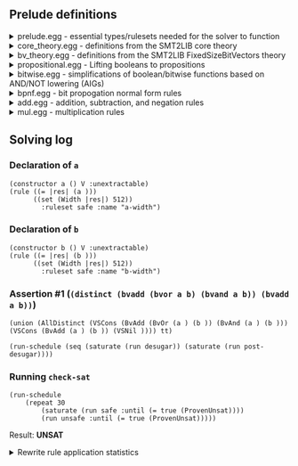 ## Prelude definitions
<details>
<summary>prelude.egg - essential types/rulesets needed for the solver to function</summary>

### Values (`V`)
`V` defines all SMT2LIB values. We choose to make values untyped as that
reduces rule duplication across types.

```egg
(sort V)
```

We aren't using any "datatype" declaration, as there could be many ways in
which values in `V` are introduced, some of which we may not even know about.

### Value lists/variadics (`VS`)
`VS` are used for functions accepting variable number of parameters.

```egg
(datatype VS (VSCons V VS) (VSNil))
```

### Desugaring ruleset (`desugar`)

Desugaring ruleset consists of rules for converting one set of primitives
into another. Converted primitives should never be matched against in other
rules.

Currently, evaluation rules for user-defined functions are a part of this
pass, which means that no patterns should be written against user-defined
functions.
```egg
(ruleset desugar)
```

There is a helper ruleset `post-desugar` used to cleanup desugared constracts
and remove them from the e-graph.

```egg
(ruleset post-desugar)
```

Notably, lists of values are removed in the post-desugaring pass.

```egg
(rule ((= l (VSCons v vs))) ((delete (VSCons v vs))) :ruleset post-desugar)
(rule ((= l (VSNil))) ((delete (VSNil))) :ruleset post-desugar)
```

### Saturating ruleset (`safe`)

`safe` ruleset contains rules that are always eventually saturating.

```egg
(ruleset safe)
```

This ruleset includes:
* Merge-only rules of any kind (e.g. associativity/commutativity)
* Constant folding of any kind with subsumption of the original node
* Cancellation rules (e.g. in `a + b = a` we rewrite `b` to 0 and remove `+`)

### Exploratory ruleset (`unsafe`)

`unsafe` ruleset contrains all other rules that we deem potentially useful.
These never executed to saturation

```egg
(ruleset unsafe)
```

### `ProvenUnsat`

`ProvenUnsat` is used to query the system for whether UNSAT status has been shown. Rules can use `(set (ProvenUnsat) true)` to report discovered inconsistency.

```egg
(function ProvenUnsat () bool :merge new)
(set (ProvenUnsat) false)
```
</details>
<details>
<summary>core_theory.egg - definitions from the SMT2LIB core theory</summary>

### "Boolean" relation

`(Boolean v)` holds when `v` is a value of SMT2LIB sort `Bool`

```egg
(relation Boolean (V))
```

### Core theory operators

We represent boolean constants as `B true` and `B false` instead of `True` and `False` to simplify folding operations.

```egg
(constructor B (bool) V)
(let tt (B true))
(let ff (B false))
```

Main core theory operations of fixed arity. Unrolling variadic applications of
binary boolean operators is handled in Rust lowering code.

```egg
(constructor Not (V) V)
(constructor Implies (V V) V)
(constructor And (V V) V)
(constructor Or (V V) V)
(constructor Xor (V V) V)
(constructor ITE (V V V) V)
```

We can derive `Boolean` from them.

```egg
(rule ((= e (Not e1))) ((Boolean e)) :ruleset safe)
(rule ((= e (Implies e1 e2))) ((Boolean e)) :ruleset safe)
(rule ((= e (And e1 e2))) ((Boolean e)) :ruleset safe)
(rule ((= e (Or e1 e2))) ((Boolean e)) :ruleset safe)
(rule ((= e (Xor e1 e2))) ((Boolean e)) :ruleset safe)
(rule ((= e (ITE c e1 e2)) (Boolean e1)) ((Boolean e)) :ruleset safe)
```

Variadic equality/disequality operators

```egg
(constructor AllEqual (VS) V :unextractable)
(constructor AllDistinct (VS) V :unextractable)
(rule ((= e (AllEqual vs))) ((delete (AllEqual vs))) :ruleset post-desugar)
(rule ((= e (AllDistinct vs))) ((delete (AllDistinct vs))) :ruleset post-desugar)
```

Binary equality operator `Equal` (and `AllEqual`/`AllDistinct` desugaring)

```egg
(constructor Equal (V V) V)
(rewrite (AllEqual (VSCons v (VSNil))) tt :subsume :ruleset desugar)
(rewrite (AllEqual (VSCons v1 (VSCons v2 vs)))
         (And (Equal v1 v2) (AllEqual (VSCons v2 vs))) :subsume :ruleset desugar)

(constructor AllDistinctFrom (V VS) V :unextractable)

(rewrite (AllDistinct (VSNil)) tt :subsume :ruleset desugar)
(rewrite (AllDistinct (VSCons v vs))
         (And (AllDistinctFrom v vs) (AllDistinct vs)) :subsume :ruleset desugar)
(rewrite (AllDistinctFrom v (VSNil)) tt :subsume :ruleset desugar)
(rewrite (AllDistinctFrom v (VSCons v1 vs))
          (And (Not (Equal v v1)) (AllDistinctFrom v vs)) :subsume :ruleset desugar)
```
</details>
<details>
<summary>bv_theory.egg - definitions from the SMT2LIB FixedSizeBitVectors theory</summary>

### Moving bits around

```egg
(constructor Concat (V V) V)
(constructor Extract (i64 i64 V) V)
(constructor Repeat (i64 V) V)
(constructor RotateRight (i64 V) V)
(constructor RotateLeft (i64 V) V)
(constructor ZeroExtend (i64 V) V)
(constructor SignExtend (i64 V) V)
```

Rust code lowers variadic `concat` operations to binary `Concat` calls.

### Unary bitvector operators

```egg
(constructor BvNot (V) V)
(constructor BvNeg (V) V)
```

### Binary bitvector operators

Some of these support left-associative chaining, but this is handled fully
by Rust code

#### Bitwise logical operators

```egg
(constructor BvAnd (V V) V)
(constructor BvOr (V V) V)
(constructor BvXor (V V) V)
(constructor BvNand (V V) V)
(constructor BvNor (V V) V)
(constructor BvXNor (V V) V)
```

#### Arithmetic operators

```egg
(constructor BvAdd (V V) V)
(constructor BvSub (V V) V)
(constructor BvMul (V V) V)
(constructor BvUDiv (V V) V)
(constructor BvURem (V V) V)
(constructor BvSDiv (V V) V)
(constructor BvSRem (V V) V)
(constructor BvSMod (V V) V)

(constructor BvShl (V V) V)
(constructor BvLShr (V V) V)
(constructor BvAShr (V V) V)
```

We also define custom constant shifts to simplify some rewrite rules.

```egg
(constructor BvShlC (V i64) V)
(constructor BvLShrC (V i64) V)
(constructor BvAShrC (V i64) V)
```

### Bitvector constants

We use two different types for small and large bitvectors

```egg
(constructor BvSmall (i64 SmallBitVec) V)
(constructor BvLarge (i64 BigInt) V)
```

We also define `(BvAll b w)` to represent all-zero/all-one bitvectors
of width `w` (`b = false` for all-zeros and `b = true` for all-ones).

```egg
(constructor BvAll (bool i64) V)
```

### `Width` of bit-vectors

This function returns width of the bit-vector. Currently it is computed
bottom-up and returns a single i64 value, but it may be converted to return
a symbolic value in the future

```egg
(function Width (V) i64 :no-merge)
```

#### Propagation rules

We define width propagation rules for basic primitives. This mostly resemble
ones implemented in the Rust sort checker.

```egg
(rule ((= e (ITE c e1 e2)) (= w1 (Width e1))) ((set (Width e) w1)) :ruleset safe)

(rule ((= e (Concat lhs rhs)) (= lw (Width lhs)) (= rw (Width rhs)))
      ((set (Width e) (+ lw rw))) :ruleset safe)
(rule ((= e (Extract i j exp))) ((set (Width e) (+ (- i j) 1))) :ruleset safe)
(rule ((= e (Repeat n exp)) (= w (Width exp))) ((set (Width e) (* w n))) :ruleset safe)
(rule ((= e (RotateLeft _ exp)) (= w (Width exp))) ((set (Width e) w)) :ruleset safe)
(rule ((= e (ZeroExtend n exp)) (= w (Width exp))) ((set (Width e) (+ w n))) :ruleset safe)
(rule ((= e (SignExtend n exp)) (= w (Width exp))) ((set (Width e) (+ w n))) :ruleset safe)

(rule ((= e (BvNot e1)) (= w (Width e))) ((set (Width e) w)) :ruleset safe)
(rule ((= e (BvNeg e1)) (= w (Width e))) ((set (Width e) w)) :ruleset safe)

(rule ((= e (BvAnd e1 e2)) (= w (Width e1))) ((set (Width e) w)) :ruleset safe)
(rule ((= e (BvOr e1 e2)) (= w (Width e1))) ((set (Width e) w)) :ruleset safe)
(rule ((= e (BvXor e1 e2)) (= w (Width e1))) ((set (Width e) w)) :ruleset safe)
(rule ((= e (BvNand e1 e2)) (= w (Width e1))) ((set (Width e) w)) :ruleset safe)
(rule ((= e (BvNor e1 e2)) (= w (Width e1))) ((set (Width e) w)) :ruleset safe)
(rule ((= e (BvXNor e1 e2)) (= w (Width e1))) ((set (Width e) w)) :ruleset safe)

(rule ((= e (BvAdd e1 e2)) (= w (Width e1))) ((set (Width e) w)) :ruleset safe)
(rule ((= e (BvSub e1 e2)) (= w (Width e1))) ((set (Width e) w)) :ruleset safe)
(rule ((= e (BvMul e1 e2)) (= w (Width e1))) ((set (Width e) w)) :ruleset safe)
(rule ((= e (BvUDiv e1 e2)) (= w (Width e1))) ((set (Width e) w)) :ruleset safe)
(rule ((= e (BvURem e1 e2)) (= w (Width e1))) ((set (Width e) w)) :ruleset safe)
(rule ((= e (BvSDiv e1 e2)) (= w (Width e1))) ((set (Width e) w)) :ruleset safe)
(rule ((= e (BvSRem e1 e2)) (= w (Width e1))) ((set (Width e) w)) :ruleset safe)
(rule ((= e (BvSMod e1 e2)) (= w (Width e1))) ((set (Width e) w)) :ruleset safe)
(rule ((= e (BvShl e1 e2)) (= w (Width e1))) ((set (Width e) w)) :ruleset safe)
(rule ((= e (BvLShr e1 e2)) (= w (Width e1))) ((set (Width e) w)) :ruleset safe)
(rule ((= e (BvAShr e1 e2)) (= w (Width e1))) ((set (Width e) w)) :ruleset safe)

(rule ((= e (BvSmall w v))) ((set (Width e) w)) :ruleset safe)
(rule ((= e (BvLarge w v))) ((set (Width e) w)) :ruleset safe)
(rule ((= e (BvAll b w))) ((set (Width e) w)) :ruleset safe)

(rule ((= e (BvShlC e1 c)) (= w (Width e1))) ((set (Width e) w)) :ruleset safe)
(rule ((= e (BvLShrC e1 c)) (= w (Width e1))) ((set (Width e) w)) :ruleset safe)
(rule ((= e (BvAShrC e1 c)) (= w (Width e1))) ((set (Width e) w)) :ruleset safe)
```

#### Constant folding rules for bitvectors

```egg
(rewrite (BvNot (BvSmall w a)) (BvSmall w (not-sbv a w)) :subsume :ruleset safe)
(rewrite (BvNeg (BvSmall w a)) (BvSmall w (neg a w)) :subsume :ruleset safe)

(rewrite (BvAnd (BvSmall w a) (BvSmall _w b)) (BvSmall w (& a b w)) :subsume :ruleset safe)
(rewrite (BvOr (BvSmall w a) (BvSmall _w b)) (BvSmall w (| a b w)) :subsume :ruleset safe)
(rewrite (BvXor (BvSmall w a) (BvSmall _w b)) (BvSmall w (^ a b w)) :subsume :ruleset safe)

(rewrite (BvAdd (BvSmall w a) (BvSmall _w b)) (BvSmall w (+ a b w)) :subsume :ruleset safe)
(rewrite (BvSub (BvSmall w a) (BvSmall _w b)) (BvSmall w (- a b w)) :subsume :ruleset safe)
(rewrite (BvMul (BvSmall w a) (BvSmall _w b)) (BvSmall w (* a b w)) :subsume :ruleset safe)
(rewrite (BvUDiv (BvSmall w a) (BvSmall _w b)) (BvSmall w (/u a b w)) :subsume :ruleset safe)

(rewrite (BvShl (BvSmall w a) (BvSmall _w b)) (BvSmall w (<< a b w)) :subsume :ruleset safe)
(rewrite (BvLShr (BvSmall w a) (BvSmall _w b)) (BvSmall w (>> a b w)) :subsume :ruleset safe)

(rewrite (Concat (BvSmall w1 a) (BvSmall w2 b)) (BvSmall (+ w1 w2) (concat a b w2)) :subsume :ruleset safe)
(rewrite (Extract i j (BvSmall w a)) (BvSmall (- (+ i 1) j) (extract a i j)) :subsume :ruleset safe)
```
</details>
<details>
<summary>propositional.egg - Lifting booleans to propositions</summary>

### Deriving UNSAT from boolean constant propagation

```egg
(rule ((= (B true) (B false))) ((set (ProvenUnsat) true)) :ruleset safe)
```

Similar rule exists for bitvector constants.

```egg
(rule ((= (BvSmall w1 v1) (BvSmall w2 v2)) (!= v1 v2)) ((set (ProvenUnsat) true)) :ruleset safe)
(rule ((= (BvLarge w1 v1) (BvLarge w2 v2)) (!= v1 v2)) ((set (ProvenUnsat) true)) :ruleset safe)
```

### If-then-else constant folding

```egg
(rewrite (ITE tt a b) a :subsume :ruleset safe)
(rewrite (ITE ff a b) b :subsume :ruleset safe)
```

### Equality rules

```egg
(rule ((= tt (Equal e1 e2))) ((union e1 e2)) :ruleset safe)
(rewrite (Equal e e) tt :ruleset safe)
(rewrite (Equal tt ff) ff :ruleset safe)
```
</details>
<details>
<summary>bitwise.egg - simplifications of boolean/bitwise functions based on AND/NOT lowering (AIGs)</summary>

We define a set of rules inspired by AIGs simplifications as seen in
literature. We are not directly using And/Not constructors directly here
instead of defining separate AIG ones.

### Converting other boolean operators to and/not combinations and back

We have rules for lowering `Or`, `Xor`, and `Implies` to `Not` and `And`.
We choose to keep original e-nodes in the e-graph so that rewrite rules can
still produce those e-nodes when convinient. There is no subsumption either,
as aig simplification rules won't get any performance boost from subsuming
e-nodes from other tables.

```egg
(birewrite (Or e1 e2) (Not (And (Not e1) (Not e2))) :ruleset safe)
(rewrite (Xor e1 e2)
         (Not (And (Not (And e1 (Not e2))) (Not (And (Not e1) e2))))
         :ruleset safe)
(rewrite (Implies e1 e2) (Not (And e1 (Not e2))) :ruleset safe)
```

### Converting bitwise operators on bitvectors.

We can have similar rule on bitvectors (which are auto-derived). There are
a few other operators for bitvectors however for which there are no boolean
equivalents.

```egg
(rewrite (BvNand e1 e2) (Not (And e1 e2)) :ruleset safe)
(rewrite (BvNor e1 e2) (BvAnd (BvNot e1) (BvNot e2)) :ruleset safe)
(rewrite (BvXNor e1 e2) (BvAnd (BvNot (BvAnd e1 (BvNot e2)))
                        (BvNot (BvAnd (BvNot e1) e2))) :ruleset safe)
```

### `Not` folding

One rule implicit in AIGs is `Not` folding. These rules can safely be
subsuming.

```egg
(rewrite (Not (Not a)) a :subsume :ruleset safe)
```

We can propogate constants upwards through `Not`.

```egg
(rewrite (Not (B b)) (B (not b)) :subsume :ruleset safe)
(rule ((= (Not e) (B b))) ((subsume (Not e)) (union e (B (not b)))) :ruleset safe)
(rule ((= (BvNot e) (BvAll b w)) (= w (Width e))) ((subsume (BvNot e)) (union e (BvAll (not b) w))) :ruleset safe)
```

### Pushing constant booleans through And

```egg
(rule ((= tt (And a b))) ((union tt a) (union tt b)
      (subsume (And a b))) :ruleset safe)
(rule ((= (BvAll true w) (BvAnd a b)) (= w (Width a)))
      ((union (BvAnd a b) a) (union (BvAnd a b) b) (subsume (BvAnd a b)))
      :ruleset safe)
```

### `AIG` simplifications

These rewrite rules are taken from
[here](https://cca.informatik.uni-freiburg.de/biere/talks/Biere-GSSLBM06-talk.pdf).

#### O1 rules

Note that we already have commutativity, so we don't have to invert those
patterns.

```egg
(rewrite (And a tt) a :subsume :ruleset safe)
(rewrite (And a ff) ff :subsume :ruleset safe)
(rewrite (And a a) a :subsume :ruleset safe)
(rewrite (And a (Not a)) ff :subsume :ruleset safe)
```

#### O2 rules

Contradiction
```egg
(rewrite (And (And (Not a) b) a) ff :subsume :ruleset safe)
(rewrite (And (And a b) (Not a)) ff :subsume :ruleset safe)
(rewrite (And (And a b) (And (Not a) c)) ff :subsume :ruleset safe)
```
Subsumption
```egg
(rewrite (And (Not (And (Not a) b)) a) a :subsume :ruleset safe)
(rewrite (And (Not (And a b)) (Not a)) (Not a) :subsume :ruleset safe)
(rewrite (And (Not (And (Not a) b)) (And a c)) (And a c) :subsume :ruleset safe)
(rewrite (And (Not (And a b)) (And (Not a) c)) (And (Not a) c) :subsume :ruleset safe)
```
Idempotentence
```egg
(rewrite (And (And a b) a) (And a b) :subsume :ruleset safe)
(rewrite (And (Not (And a b)) (Not (And a (Not b)))) (Not a) :subsume :ruleset safe)
```

#### O3 rules

```egg
(rewrite (And (Not (And a b)) b) (And (Not a) b) :subsume :ruleset safe)
(rewrite (And (Not (And a b)) (And b c)) (And (Not a) (And b c)) :subsume :ruleset safe)
```

#### O4 rules

```egg
(rewrite (And (And a b) (And a d)) (And (And a b) d) :subsume :ruleset safe)
```

### Commutativity of `And`

```egg
(rewrite (And a b) (And b a) :ruleset safe)
```

Commutativity of `Or` is derivable.

### Associativity of `And` and `Or`

```egg
(birewrite (And (And a b) c) (And a (And b c)) :ruleset unsafe)
(birewrite (Or (Or a b) c) (Or a (Or b c)) :ruleset unsafe)
```

### Distributivity of `And` and `Or`

```egg
(rewrite (And a (Or b c)) (Or (And a b) (And a c)) :ruleset unsafe)
(rewrite (Or a (And b c)) (And (Or a b) (Or a c)) :ruleset unsafe)
```

### Lifting boolean AIG rules to bitwise bitvector operations
The rules after this point are generated automatically from boolean rules. See code for the generator in `src/log/preprocess/bv_from_bool_rules.rs`.

```egg
(rewrite (BvOr e1 e2) (BvNot (BvAnd (BvNot e1) (BvNot e2))) :ruleset safe)
(rewrite (BvNot (BvAnd (BvNot e1) (BvNot e2))) (BvOr e1 e2) :ruleset safe)
(rewrite (BvXor e1 e2) (BvNot (BvAnd (BvNot (BvAnd e1 (BvNot e2))) (BvNot (BvAnd (BvNot e1) e2)))) :ruleset safe)
(rewrite (BvNot (BvNot a)) a :subsume :ruleset safe)
(rule ((= |self| (BvNot (BvAll b |w|)))
       (= |w| (Width |self|)))
      ((union |self| (BvAll (not b) |w|))
       (subsume (BvNot (BvAll b |w|))))
        :ruleset safe )
(rule ((= |self| (BvAnd a (BvAll true |w|)))
       (= |w| (Width |self|)))
      ((union |self| a)
       (subsume (BvAnd a (BvAll true |w|))))
        :ruleset safe )
(rule ((= |self| (BvAnd a (BvAll false |w|)))
       (= |w| (Width |self|)))
      ((union |self| (BvAll false |w|))
       (subsume (BvAnd a (BvAll false |w|))))
        :ruleset safe )
(rewrite (BvAnd a a) a :subsume :ruleset safe)
(rule ((= |self| (BvAnd a (BvNot a)))
       (= |w| (Width |self|)))
      ((union |self| (BvAll false |w|))
       (subsume (BvAnd a (BvNot a))))
        :ruleset safe )
(rule ((= |self| (BvAnd (BvAnd (BvNot a) b) a))
       (= |w| (Width |self|)))
      ((union |self| (BvAll false |w|))
       (subsume (BvAnd (BvAnd (BvNot a) b) a)))
        :ruleset safe )
(rule ((= |self| (BvAnd (BvAnd a b) (BvNot a)))
       (= |w| (Width |self|)))
      ((union |self| (BvAll false |w|))
       (subsume (BvAnd (BvAnd a b) (BvNot a))))
        :ruleset safe )
(rule ((= |self| (BvAnd (BvAnd a b) (BvAnd (BvNot a) c)))
       (= |w| (Width |self|)))
      ((union |self| (BvAll false |w|))
       (subsume (BvAnd (BvAnd a b) (BvAnd (BvNot a) c))))
        :ruleset safe )
(rewrite (BvAnd (BvNot (BvAnd (BvNot a) b)) a) a :subsume :ruleset safe)
(rewrite (BvAnd (BvNot (BvAnd a b)) (BvNot a)) (BvNot a) :subsume :ruleset safe)
(rewrite (BvAnd (BvNot (BvAnd (BvNot a) b)) (BvAnd a c)) (BvAnd a c) :subsume :ruleset safe)
(rewrite (BvAnd (BvNot (BvAnd a b)) (BvAnd (BvNot a) c)) (BvAnd (BvNot a) c) :subsume :ruleset safe)
(rewrite (BvAnd (BvAnd a b) a) (BvAnd a b) :subsume :ruleset safe)
(rewrite (BvAnd (BvNot (BvAnd a b)) (BvNot (BvAnd a (BvNot b)))) (BvNot a) :subsume :ruleset safe)
(rewrite (BvAnd (BvNot (BvAnd a b)) b) (BvAnd (BvNot a) b) :subsume :ruleset safe)
(rewrite (BvAnd (BvNot (BvAnd a b)) (BvAnd b c)) (BvAnd (BvNot a) (BvAnd b c)) :subsume :ruleset safe)
(rewrite (BvAnd (BvAnd a b) (BvAnd a d)) (BvAnd (BvAnd a b) d) :subsume :ruleset safe)
(rewrite (BvAnd a b) (BvAnd b a) :ruleset safe)
(rewrite (BvAnd (BvAnd a b) c) (BvAnd a (BvAnd b c)) :ruleset unsafe)
(rewrite (BvAnd a (BvAnd b c)) (BvAnd (BvAnd a b) c) :ruleset unsafe)
(rewrite (BvOr (BvOr a b) c) (BvOr a (BvOr b c)) :ruleset unsafe)
(rewrite (BvOr a (BvOr b c)) (BvOr (BvOr a b) c) :ruleset unsafe)
(rewrite (BvAnd a (BvOr b c)) (BvOr (BvAnd a b) (BvAnd a c)) :ruleset unsafe)
(rewrite (BvOr a (BvAnd b c)) (BvAnd (BvOr a b) (BvOr a c)) :ruleset unsafe)
```

</details>
<details>
<summary>bpnf.egg - bit propogation normal form rules</summary>

These rules are based on Concat Normal Form and Bit Propogation Normal Form
papers. We try to identify things that are roughly similar.

### Reassociating concats

```egg
(rewrite (Concat a (Concat b c)) (Concat (Concat a b) c) :subsume :ruleset safe)
```

### Pushing extractions through concatenations

```egg
(rule ((= e (Extract i j (Concat a b))) (= bw (Width b)) (< i bw))
      ((subsume (Extract i j (Concat a b))) (union e (Extract i j b)))
      :ruleset safe)
(rule ((= e (Extract i j (Concat a b))) (= bw (Width b)) (>= j bw))
      ((subsume (Extract i j (Concat a b))) (union e (Extract (- i bw) (- j bw) a)))
      :ruleset safe)
(rule ((= e (Extract i j (Concat a b))) (= bw (Width b)) (>= i bw) (< j bw))
      ((subsume (Extract i j (Concat a b))) (union e (Concat (Extract (- i bw) 0 a) (Extract (- bw 1) j b))))
      :ruleset safe)
```

### Full width extractions

```egg
(rule ((= e (Extract w 0 i)) (= (+ w 1) (Width i))) ((delete (Extract w 0 i)) (union e i)) :ruleset safe)
```

### Concat of two adjacent extractions

```egg
(rule ((= e (Concat (Extract i j a) (Extract j k a))))
      ((union e (Extract i k a))
       (subsume (Concat (Extract i j a) (Extract j k a)))) :ruleset safe)
```

### Equality of two concats

Concat is injective if operands have the same biwidth.

```egg
(rule ((= (Concat a b) (Concat c d)) (= (Width a) (Width c))) ((union a c) (union b d)) :ruleset safe)
```

This is a more complicated version when a and b have different bitwidths.

```egg
(rule ((= (Concat a b) (Concat c d))
       (= aw (Width a)) (= bw (Width b))
       (= cw (Width c)) (= dw (Width d))
       (< bw dw)
      ) (
       (union b (Extract (- bw 1) 0 d))
       (union (Extract (- (- dw bw) 1) 0 a) (Extract (- dw 1) bw d))
       (union c (Extract (- aw 1) (- dw bw) a))
      ) :ruleset safe)
```
</details>
<details>
<summary>add.egg - addition, subtraction, and negation rules</summary>

### Commutativity

```egg
(rewrite (BvAdd a b) (BvAdd b a) :ruleset safe)
```

### Explosive associativity

```egg
(rewrite (BvAdd (BvAdd a b) c) (BvAdd a (BvAdd b c)) :ruleset unsafe)
```

### Converting subtraction to negation

```egg
(rewrite (BvSub a b) (BvAdd a (BvNeg b)) :subsume :ruleset safe)
```

### Double negation elimination

```egg
(rewrite (BvNeg (BvNeg a)) a :subsume :ruleset safe)
```

### Unfolding one step of `Add`

Pathological case when bitvector has width 1.

```egg
(rewrite (BvAdd a b) (BvXor a b) :subsume :when ((= (Width a) 1)) :ruleset safe)
```

The rule below does one half-adder step. It is highly explosive.

```egg
(rewrite (BvAdd a b) (BvAdd (BvXor a b) (BvShlC (BvAnd a b) 1)) :when ((> (Width a) 1)) :ruleset unsafe)
```
</details>
<details>
<summary>mul.egg - multiplication rules</summary>

### Commutativity

```egg
(rewrite (BvMul a b) (BvMul b a) :ruleset safe)
```

### Associativity

```egg
(birewrite (BvMul a (BvMul b c)) (BvMul (BvMul a b) c) :ruleset unsafe)
```
</details>

## Solving log

### Declaration of `a`

```egg
(constructor a () V :unextractable)
(rule ((= |res| (a )))
      ((set (Width |res|) 512))
        :ruleset safe :name "a-width")
```

### Declaration of `b`

```egg
(constructor b () V :unextractable)
(rule ((= |res| (b )))
      ((set (Width |res|) 512))
        :ruleset safe :name "b-width")
```

### Assertion #1 (`(distinct (bvadd (bvor a b) (bvand a b)) (bvadd a b))`)

```egg
(union (AllDistinct (VSCons (BvAdd (BvOr (a ) (b )) (BvAnd (a ) (b ))) (VSCons (BvAdd (a ) (b )) (VSNil )))) tt)

(run-schedule (seq (saturate (run desugar)) (saturate (run post-desugar))))
```

### Running `check-sat`

```egg
(run-schedule
    (repeat 30
        (saturate (run safe :until (= true (ProvenUnsat))))
        (run unsafe :until (= true (ProvenUnsat)))))
```
Result: **UNSAT**

<details>
<summary>Rewrite rule application statistics</summary>

#### Overall ruleset statistics

| Ruleset | Search time | Apply time | Rebuild time |
|---------|-------------|------------|--------------|
| `safe` | 188.403949ms | 8.458912ms | 10.484172ms
| `unsafe` | 3.282307ms | 375.747µs | 1.047149ms

#### Rewrite rules by number of applications
1) Rule `(rewrite (BvAnd a b) (BvAnd b a) :ruleset safe)` (220 applications)
2) Rule `(rule ((= e (BvAnd e1 e2)) (= w (Width e1))) ((set (Width e) w)) :ruleset safe )` (136 applications)
3) Rule `(rewrite (BvOr e1 e2) (BvNot (BvAnd (BvNot e1) (BvNot e2))) :ruleset safe)` (94 applications)
4) Rule `(rule ((= e (BvOr e1 e2)) (= w (Width e1))) ((set (Width e) w)) :ruleset safe )` (75 applications)
5) Rule `(rewrite (BvNot (BvAnd (BvNot e1) (BvNot e2))) (BvOr e1 e2) :ruleset safe)` (62 applications)

#### Top {} rules by search time
1) Rule `(rewrite (BvAnd (BvNot (BvAnd a b)) (BvNot (BvAnd a (BvNot b)))) (BvNot a) :subsume :ruleset safe)` (12.7536ms)
2) Rule `(rewrite (BvAnd (BvNot (BvAnd a b)) (BvAnd (BvNot a) c)) (BvAnd (BvNot a) c) :subsume :ruleset safe)` (10.537958ms)
3) Rule `(rule ((= |self| (BvAnd (BvAnd a b) (BvAnd (BvNot a) c))) (= |w| (Width |self|))) ((union |self| (BvAll false |w|)) (subsume (BvAnd (BvAnd a b) (BvAnd (BvNot a) c)))) :ruleset safe )` (9.833227ms)
4) Rule `(rewrite (BvAnd (BvNot (BvAnd (BvNot a) b)) (BvAnd a c)) (BvAnd a c) :subsume :ruleset safe)` (9.768259ms)
5) Rule `(rewrite (BvAnd (BvNot (BvAnd a b)) (BvAnd b c)) (BvAnd (BvNot a) (BvAnd b c)) :subsume :ruleset safe)` (9.088741ms)

#### Top rules by application time
1) Rule `(rewrite (BvOr e1 e2) (BvNot (BvAnd (BvNot e1) (BvNot e2))) :ruleset safe)` (508.416µs)
2) Rule `(rewrite (BvAnd a b) (BvAnd b a) :ruleset safe)` (439.661µs)
3) Rule `(rule ((= e (BvAnd e1 e2)) (= w (Width e1))) ((set (Width e) w)) :ruleset safe )` (273.682µs)
4) Rule `(rewrite (BvXor e1 e2) (BvNot (BvAnd (BvNot (BvAnd e1 (BvNot e2))) (BvNot (BvAnd (BvNot e1) e2)))) :ruleset safe)` (269.245µs)
5) Rule `(rewrite (BvAnd (BvNot (BvAnd a b)) (BvAnd b c)) (BvAnd (BvNot a) (BvAnd b c)) :subsume :ruleset safe)` (223.142µs)

</details>

